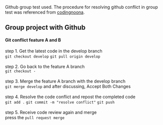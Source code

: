 Github group test used. The procedure for resolving github conflict in group test was referenced from [codingnoona](https://www.youtube.com/@user-yu8so2ck1z).

## Group project with Github

#### Git conflict feature A and B
step 1. Get the latest code in the develop branch<br/>
```git checkout develop``` ```git pull origin develop```<br/><br/>
step 2. Go back to the feature A branch<br/>
```git checkout -```<br/><br/>
step 3. Merge the feature A branch with the develop branch<br/>
```git merge develop``` and after discussing, Accept Both Changes<br/><br/>
step 4. Resolve the code conflict and repost the completed code<br/>
```git add .``` ```git commit -m "resolve conflict"``` ```git push```<br/><br/>
step 5. Receive code review again and merge<br/>
press the ```pull request merge```